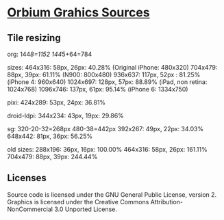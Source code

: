[Orbium Grahics Sources](http://bni.github.com/orbium-gfx)
================================

Tile resizing
---------------------------------------
org:
144*8=1152
144*5+64=784

sizes:
464x316: 58px, 26px: 40.28% (Original iPhone: 480x320)
704x479: 88px, 39px: 61.11% (N900: 800x480)
936x637: 117px, 52px : 81.25% (iPhone 4: 960x640)
1024x697: 128px, 57px: 88.89% (iPad, non retina: 1024x768)
1096x746: 137px, 61px: 95.14% (iPhone 6: 1334x750)

pixi:
424x289: 53px, 24px: 36.81%

droid-ldpi:
344x234: 43px, 19px: 29.86%

sg:
320-20-32=268px
480-38=442px
392x267: 49px, 22px: 34.03%
648x442: 81px, 36px: 56.25%

old sizes:
288x196: 36px, 16px: 100.00%
464x316: 58px, 26px: 161.11%
704x479: 88px, 39px: 244.44%

Licenses
----------------------------------------
Source code is licensed under the GNU General Public License, version 2.
Graphics is licensed under the Creative Commons Attribution-NonCommercial 3.0 Unported License.
